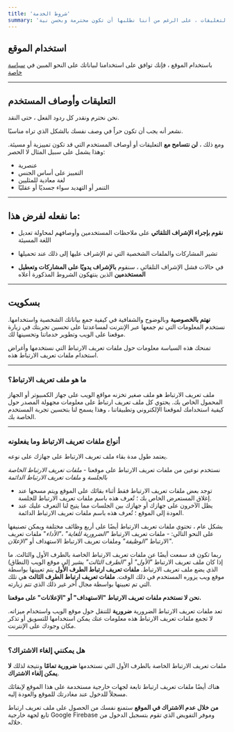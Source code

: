 ```yaml
---
title: 'شروط الخدمة'
summary: 'نحن نقدر جميع التعليقات ، على الرغم من أننا نطلبها أن تكون محترمة وبحسن نية.'
---
```


## استخدام الموقع

باستخدام الموقع ، فإنك توافق على استخدامنا لبياناتك على النحو المبين في [سياسة خاصة](/privacy-policy)

---

## التعليقات وأوصاف المستخدم

نحن نحترم ونقدر كل ردود الفعل ، حتى النقد.

نشعر أنه يجب أن تكون حراً في وصف نفسك بالشكل الذي تراه مناسبًا.

ومع ذلك ، **لن نتسامح مع** التعليقات أو أوصاف المستخدم التي قد تكون تمييزية أو مسيئة.
وهذا يشمل على سبيل المثال لا الحصر:

- عنصرية
- التمييز على أساس الجنس
- لغة معادية للمثليين
- التنمر أو التهديد سواء جسديًا أو عقليًا

---

## ما نفعله لفرض هذا:

- **نقوم بإجراء الإشراف التلقائي** على ملاحظات المستخدمين وأوصافهم لمحاولة تعديل اللغة المسيئة

- تشير المشاركات والملفات الشخصية التي تم الإشراف عليها إلى ذلك عند تحميلها
- في حالات فشل الإشراف التلقائي ، سنقوم **بالإشراف يدويًا على المشاركات وتعطيل المستخدمين** الذين ينتهكون الشروط المذكورة أعلاه

---

## بسكويت

**نهتم بالخصوصية** وبالوضوح والشفافية في كيفية جمع بياناتك الشخصية واستخدامها. نستخدم المعلومات التي تم جمعها عبر الإنترنت لمساعدتنا على تحسين تجربتك في زيارة موقعنا على الويب وتطوير خدماتنا وتحسينها لك.

تمنحك هذه السياسة معلومات حول ملفات تعريف الارتباط التي نستخدمها وأغراض استخدام ملفات تعريف الارتباط هذه.

---

### ما هو ملف تعريف الارتباط؟

ملف تعريف الارتباط هو ملف صغير تخزنه مواقع الويب على جهاز الكمبيوتر أو الجهاز المحمول الخاص بك. يحتوي كل ملف تعريف ارتباط على معلومات مجهولة المصدر حول كيفية استخدامك لموقعنا الإلكتروني وتطبيقاتنا ، وهذا يسمح لنا بتحسين تجربة المستخدم الخاصة بك.

---

### أنواع ملفات تعريف الارتباط وما يفعلونه

يعتمد طول مدة بقاء ملف تعريف الارتباط على جهازك على نوعه.

نستخدم نوعين من ملفات تعريف الارتباط على موقعنا - _ملفات تعريف الارتباط الخاصة بالجلسة_ و _ملفات تعريف الارتباط الدائمة_

- توجد بعض ملفات تعريف الارتباط فقط أثناء بقائك على الموقع ويتم مسحها عند إغلاق المستعرض الخاص بك ؛ تُعرف هذه باسم ملفات تعريف الارتباط للجلسة.
- يظل الآخرون على جهازك أو جهازك بين الجلسات مما يتيح لنا التعرف عليك عند العودة إلى الموقع ؛ تُعرف هذه باسم ملفات تعريف الارتباط الدائمة.

بشكل عام ، تحتوي ملفات تعريف الارتباط أيضًا على أربع وظائف مختلفة ويمكن تصنيفها على النحو التالي: -
ملفات تعريف الارتباط _"الضرورية للغاية"_ ،_"الأداء_" ملفات تعريف الارتباط _"الوظيفة"_ وملفات تعريف الارتباط الاستهداف أو _"الإعلان"_.

ربما تكون قد سمعت أيضًا عن ملفات تعريف الارتباط الخاصة بالطرف الأول والثالث. ما إذا كان ملف تعريف الارتباط _"الأول"_ أو _"الطرف الثالث"_ يشير إلى موقع الويب (النطاق) الذي يضع ملف تعريف الارتباط. **ملفات تعريف ارتباط الطرف الأول** يتم تعيينها بواسطة موقع ويب يزوره المستخدم في ذلك الوقت. **ملفات تعريف ارتباط الطرف الثالث** هي تلك التي تم تعيينها بواسطة مجال آخر غير ذلك الذي تتم زيارته.

**نحن لا نستخدم ملفات تعريف الارتباط "الاستهداف" أو "الإعلانات" على موقعنا.**

تعد ملفات تعريف الارتباط الضرورية **ضرورية** للتنقل حول موقع الويب واستخدام ميزاته. لا تجمع ملفات تعريف الارتباط هذه معلومات عنك يمكن استخدامها للتسويق أو تذكر مكان وجودك على الإنترنت.

---

### هل يمكنني إلغاء الاشتراك؟

ملفات تعريف الارتباط الخاصة بالطرف الأول التي نستخدمها **ضرورية تمامًا** ونتيجة لذلك **لا يمكن إلغاء الاشتراك**.

هناك أيضًا ملفات تعريف ارتباط تابعة لجهات خارجية مستخدمة على هذا الموقع لإبقائك مسجلاً للدخول عند مغادرتك للموقع والعودة إليه.

**من خلال عدم الاشتراك في الموقع** ستمنع نفسك من الحصول على ملف تعريف ارتباط تابع لجهة خارجية Google Firebase وموفر التفويض الذي تقوم بتسجيل الدخول من خلاله.
